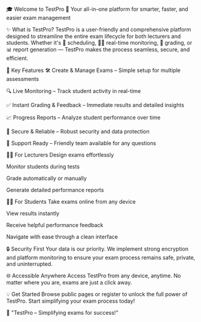 🎓 Welcome to TestPro 🚀
Your all-in-one platform for smarter, faster, and easier exam management

✨ What is TestPro?
TestPro is a user-friendly and comprehensive platform designed to streamline the entire exam lifecycle for both lecturers and students.
Whether it's 📅 scheduling, 🧑‍💻 real-time monitoring, 📝 grading, or 📊 report generation — TestPro makes the process seamless, secure, and efficient.

🔧 Key Features
🛠️ Create & Manage Exams – Simple setup for multiple assessments

🔍 Live Monitoring – Track student activity in real-time

✅ Instant Grading & Feedback – Immediate results and detailed insights

📈 Progress Reports – Analyze student performance over time

🔐 Secure & Reliable – Robust security and data protection

💬 Support Ready – Friendly team available for any questions

👩‍🏫 For Lecturers
Design exams effortlessly

Monitor students during tests

Grade automatically or manually

Generate detailed performance reports

👨‍🎓 For Students
Take exams online from any device

View results instantly

Receive helpful performance feedback

Navigate with ease through a clean interface

🔒 Security First
Your data is our priority.
We implement strong encryption and platform monitoring to ensure your exam process remains safe, private, and uninterrupted.

🌐 Accessible Anywhere
Access TestPro from any device, anytime.
No matter where you are, exams are just a click away.

💡 Get Started
Browse public pages or register to unlock the full power of TestPro.
Start simplifying your exam process today!

🧠 "TestPro – Simplifying exams for success!"
